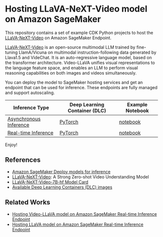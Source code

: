 # Hosting LLaVA-NeXT-Video model on Amazon SageMaker

This repository contains a set of example CDK Python projects to host the [LLaVA-NeXT-Video](https://llava-vl.github.io/blog/2024-04-30-llava-next-video/)
on Amazon SageMaker Endpoint.

[LLaVA-NeXT-Video](https://huggingface.co/docs/transformers/model_doc/llava-next-video) is an open-source multimodal LLM trained by fine-tuning LlamA/Vicuna on multimodal instruction-following data generated by Llava1.5 and VideChat.
It is an auto-regressive language model, based on the transformer architecture.
Video-LLaVA unifies visual representations to the language feature space, and enables an LLM to perform visual reasoning capabilities on both images and videos simultaneously.

You can deploy the model to SageMaker hosting services and get an endpoint that can be used for inference. These endpoints are fully managed and support autoscaling.


| Inference Type | Deep Learning Container (DLC) | Example Notebook |
|----------------|-------------------------------|------------------|
| [Asynchronous Inference](./sagemaker-async-inference/) | [PyTorch](https://github.com/aws/deep-learning-containers/blob/master/available_images.md#sagemaker-framework-containers-sm-support-only) | [notebook](./sagemaker-async-inference/src/notebook/llava_next_video_async_endpoint.ipynb) |
| [Real-time Inference](./sagemaker-realtime-inference/) | [PyTorch](https://github.com/aws/deep-learning-containers/blob/master/available_images.md#sagemaker-framework-containers-sm-support-only) | [notebook](./sagemaker-realtime-inference/src/notebook/llava_next_video_realtime_endpoint.ipynb) |

Enjoy!

## References

 * [Amazon SageMaker Deploy models for inference](https://docs.aws.amazon.com/sagemaker/latest/dg/deploy-model.html)
 * [LLaVA-NeXT-Video](https://llava-vl.github.io/blog/2024-04-30-llava-next-video/): A Strong Zero-shot Video Understanding Model
 * [LLaVA-NeXT-Video-7B-hf Model Card](https://huggingface.co/llava-hf/LLaVA-NeXT-Video-7B-hf)
 * [Available Deep Learning Containers (DLC) images](https://github.com/aws/deep-learning-containers/blob/master/available_images.md)

## Related Works

 * [Hosting Video-LLaVA model on Amazon SageMaker Real-time Inference Endpoint](https://github.com/aws-samples/aws-kr-startup-samples/tree/main/machine-learning/sagemaker/video-llava-on-aws-sagemaker)
 * [Hosting LLaVA model on Amazon SageMaker Real-time Inference Endpoint](https://github.com/aws-samples/aws-kr-startup-samples/tree/main/machine-learning/sagemaker/llava-on-aws-sagemaker)
